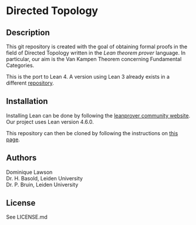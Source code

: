 # Directed Topology

## Description
This git repository is created with the goal of obtaining formal proofs in the field of Directed Topology written in the *Lean theorem prover* language.
In particular, our aim is the Van Kampen Theorem concerning Fundamental Categories.

This is the port to Lean 4. A version using Lean 3 already exists in a different [repository](https://github.com/Dominique-Lawson/Directed-Topology/tree/main).

## Installation
Installing Lean can be done by following the [leanprover community website](https://leanprover-community.github.io/get_started.html).
Our project uses Lean version 4.6.0.

This repository can then be cloned by following the instructions on [this page](https://leanprover-community.github.io/install/project.html).

## Authors

Dominique Lawson  
Dr. H. Basold, Leiden University  
Dr. P. Bruin, Leiden University

## License
See LICENSE.md